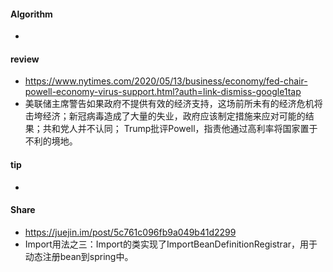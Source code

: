 
#### Algorithm
  - 

#### review
  - https://www.nytimes.com/2020/05/13/business/economy/fed-chair-powell-economy-virus-support.html?auth=link-dismiss-google1tap
  - 美联储主席警告如果政府不提供有效的经济支持，这场前所未有的经济危机将击垮经济；新冠病毒造成了大量的失业，政府应该制定措施来应对可能的结果；共和党人并不认同；
  Trump批评Powell，指责他通过高利率将国家置于不利的境地。
  
#### tip
   - 
  
#### Share
  - https://juejin.im/post/5c761c096fb9a049b41d2299
  - Import用法之三：Import的类实现了ImportBeanDefinitionRegistrar，用于动态注册bean到spring中。
  
